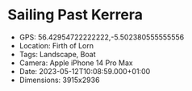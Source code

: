 # Sailing Past Kerrera

- GPS: 56.42954722222222,-5.502380555555556
- Location: Firth of Lorn
- Tags: Landscape, Boat
- Camera: Apple iPhone 14 Pro Max
- Date: 2023-05-12T10:08:59.000+01:00
- Dimensions: 3915x2936
